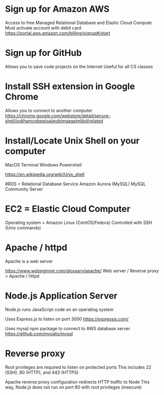 # Sign up for Amazon AWS
Access to free Managed Relational Database and Elastic Cloud Compute
Must activate account with debit card
https://portal.aws.amazon.com/billing/signup#/start

# Sign up for GitHub
Allows you to save code projects on the Internet
Useful for all CS classes

# Install SSH extension in Google Chrome
Allows you to connect to another computer
https://chrome.google.com/webstore/detail/secure-shell/iodihamcpbpeioajjeobimgagajmlibd/related

# Install/Locate Unix Shell on your computer
MacOS Terminal
Windows Powershell

https://en.wikipedia.org/wiki/Unix_shell

#RDS = Relational Database Service
Amazon Aurora (MySQL)
MySQL Community Server

# EC2 = Elastic Cloud Computer
Operating system = Amazon Linux (CentOS/Fedora)
Controlled with SSH (Unix commands)

# Apache / httpd
Apache is a web server

https://www.wpbeginner.com/glossary/apache/
Web server / Reverse proxy = Apache / httpd

# Node.js Application Server
Node.js runs JavaScript code on an operating system

Uses Express.js to listen on port 3000
https://expressjs.com/

Uses mysql npm package to connect to AWS database server
https://github.com/mysqljs/mysql

# Reverse proxy
Root privileges are required to listen on protected ports
This includes 22 (SSH), 80 (HTTP), and 443 (HTTPS)

Apache reverse proxy configuration redirects HTTP traffic to Node
This way, Node.js does not run on port 80 with root privileges (insecure)
